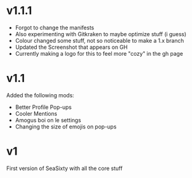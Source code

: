 # v1.1.1
- Forgot to change the manifests
- Also experimenting with Gitkraken to maybe optimize stuff (i guess)
- Colour changed some stuff, not so noticeable to make a 1.x branch
- Updated the Screenshot that appears on GH
- Currently making a logo for this to feel more "cozy" in the gh page

# v1.1
Added the following mods:
- Better Profile Pop-ups
- Cooler Mentions
- Amogus boi on le settings
- Changing the size of emojis on pop-ups

# v1
First version of SeaSixty with all the core stuff